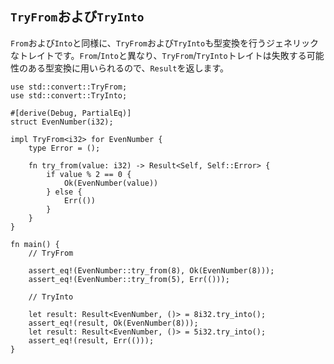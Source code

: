 ## `TryFrom`および`TryInto`

`From`および`Into`と同様に、`TryFrom`および`TryInto`も型変換を行うジェネリックなトレイトです。`From`/`Into`と異なり、`TryFrom`/`TryInto`トレイトは失敗する可能性のある型変換に用いられるので、`Result`を返します。

    use std::convert::TryFrom;
    use std::convert::TryInto;

    #[derive(Debug, PartialEq)]
    struct EvenNumber(i32);

    impl TryFrom<i32> for EvenNumber {
        type Error = ();

        fn try_from(value: i32) -> Result<Self, Self::Error> {
            if value % 2 == 0 {
                Ok(EvenNumber(value))
            } else {
                Err(())
            }
        }
    }

    fn main() {
        // TryFrom

        assert_eq!(EvenNumber::try_from(8), Ok(EvenNumber(8)));
        assert_eq!(EvenNumber::try_from(5), Err(()));

        // TryInto

        let result: Result<EvenNumber, ()> = 8i32.try_into();
        assert_eq!(result, Ok(EvenNumber(8)));
        let result: Result<EvenNumber, ()> = 5i32.try_into();
        assert_eq!(result, Err(()));
    }

